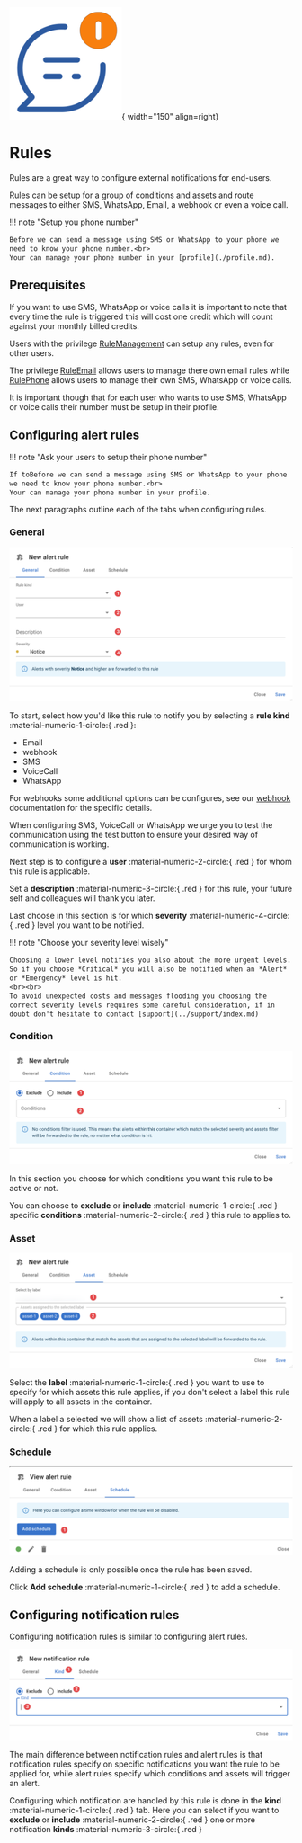 ![Rules](../images/application_rules.png){ width="150" align=right}

# Rules

Rules are a great way to configure external notifications for end-users.

Rules can be setup for a group of conditions and assets and route messages to either SMS, WhatsApp, Email, a webhook or even a voice call.

!!! note "Setup you phone number"

    Before we can send a message using SMS or WhatsApp to your phone we need to know your phone number.<br>
    Your can manage your phone number in your [profile](./profile.md).

## Prerequisites

If you want to use SMS, WhatsApp or voice calls it is important to note that every time the rule is triggered this will cost one credit which will count against your monthly billed credits.

Users with the privilege [RuleManagement](./users.md#rulemanagement) can setup any rules, even for other users.

The privilege [RuleEmail](./users.md#ruleemail) allows users to manage there own email rules while [RulePhone](./users.md#rulephone) allows users to manage their own SMS, WhatsApp or voice calls.

It is important though that for each user who wants to use SMS, WhatsApp or voice calls their number must be setup in their profile.

## Configuring alert rules

!!! note "Ask your users to setup their phone number"

    If toBefore we can send a message using SMS or WhatsApp to your phone we need to know your phone number.<br>
    Your can manage your phone number in your profile.

The next paragraphs outline each of the tabs when configuring rules.

### General

![Rules screenshot general](../images/application_rules_screenshot_01.png)

To start, select how you'd like this rule to notify you by selecting a **rule kind** :material-numeric-1-circle:{ .red }:

* Email
* webhook
* SMS
* VoiceCall
* WhatsApp

For webhooks some additional options can be configures, see our [webhook](./webhooks.md) documentation for the specific details.

When configuring SMS, VoiceCall or WhatsApp we urge you to test the communication using the test button to ensure your desired way of communication is working.

Next step is to configure a **user** :material-numeric-2-circle:{ .red }  for whom this rule is applicable. 

Set a **description** :material-numeric-3-circle:{ .red }  for this rule, your future self and colleagues will thank you later.

Last choose in this section is for which **severity** :material-numeric-4-circle:{ .red }  level you want to be notified.

!!! note "Choose your severity level wisely"

    Choosing a lower level notifies you also about the more urgent levels. So if you choose *Critical* you will also be notified when an *Alert* or *Emergency* level is hit.
    <br><br>
    To avoid unexpected costs and messages flooding you choosing the correct severity levels requires some careful consideration, if in doubt don't hesitate to contact [support](../support/index.md)

### Condition

![Rules screenshot condition](../images/application_rules_screenshot_02.png)

In this section you choose for which conditions you want this rule to be active or not.

You can choose to **exclude** or **include** :material-numeric-1-circle:{ .red } specific **conditions** :material-numeric-2-circle:{ .red } this rule to applies to.

### Asset

![Rules screenshot asset](../images/application_rules_screenshot_03.png)

Select the **label** :material-numeric-1-circle:{ .red } you want to use to specify for which assets this rule applies, if you don't select a label this rule will apply to all assets in the container.

When a label a selected we will show a list of assets :material-numeric-2-circle:{ .red } for which this rule applies.

### Schedule

![Rules screenshot schedule](../images/application_rules_screenshot_04.png)

Adding a schedule is only possible once the rule has been saved.

Click **Add schedule** :material-numeric-1-circle:{ .red } to add a schedule.


## Configuring notification rules

Configuring notification rules is similar to configuring alert rules.

![Rules screenshot schedule](../images/application_rules_screenshot_05.png)

The main difference between notification rules and alert rules is that notification rules specify on specific notifications you want the rule to be applied for, while alert rules specify which conditions and assets will trigger an alert.

Configuring which notification are handled by this rule is done in the **kind** :material-numeric-1-circle:{ .red } tab. Here you can select if you want to  **exclude** or **include** :material-numeric-2-circle:{ .red } one or more notification **kinds** :material-numeric-3-circle:{ .red }

